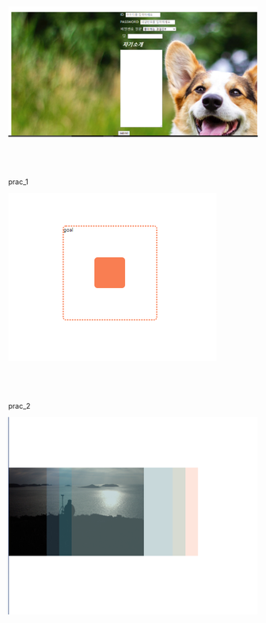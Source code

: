 

![](./result.PNG)



<br/><br/><br/>

prac_1

![](./prac_1.PNG)

<br/><br/><br/>

prac_2

![](./prac_2.PNG)





<br/>

